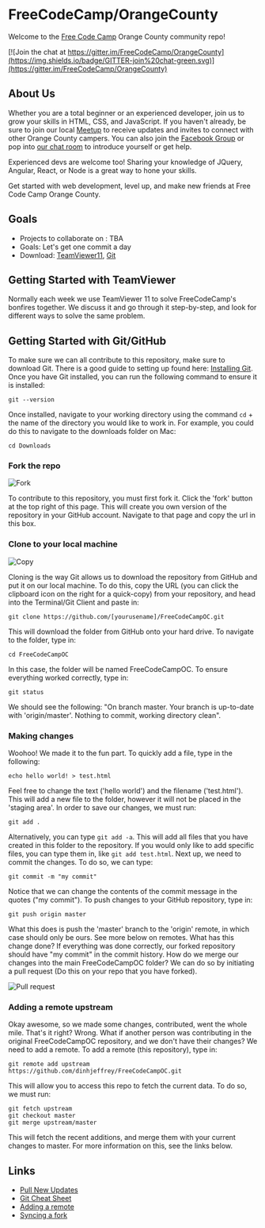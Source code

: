 # FreeCodeCamp/OrangeCounty
Welcome to the [Free Code Camp](www.freecodecamp.com) Orange County community repo!

[![Join the chat at https://gitter.im/FreeCodeCamp/OrangeCounty](https://img.shields.io/badge/GITTER-join%20chat-green.svg)](https://gitter.im/FreeCodeCamp/OrangeCounty)

## About Us
Whether you are a total beginner or an experienced developer, join us to grow your skills in HTML, CSS, and JavaScript. If you haven't already, be sure to join our local [Meetup](http://www.meetup.com/Free-Code-Camp-Orange-County-CA/) to receive updates and invites to connect with other Orange County campers. You can also join the [Facebook Group](https://www.facebook.com/groups/free.code.camp.orange.county/) or pop into [our chat room](https://gitter.im/FreeCodeCamp/OrangeCounty) to introduce yourself or get help.

Experienced devs are welcome too! Sharing your knowledge of JQuery, Angular, React, or Node is a great way to hone your skills.

Get started with web development, level up, and make new friends at Free Code Camp Orange County.

## Goals
* Projects to collaborate on : TBA
* Goals: Let's get one commit a day
* Download: [TeamViewer11](http://teamviewer.com/en/), [Git](https://git-scm.com/downloads)

## Getting Started with TeamViewer
Normally each week we use TeamViewer 11 to solve FreeCodeCamp's bonfires together. We discuss it and go through it step-by-step, and look for different ways to solve the same problem. 


## Getting Started with Git/GitHub
To make sure we can all contribute to this repository, make sure to download Git. There is a good guide to setting up found here: [Installing Git](https://git-scm.com/book/en/v2/Getting-Started-Installing-Git). Once you have Git installed, you can run the following command to ensure it is installed:
```
git --version
```
Once installed, navigate to your working directory using the command `cd` + the name of the directory you would like to work in. For example, you could do this to navigate to the downloads folder on Mac:
```
cd Downloads
```
### Fork the repo
![Fork](http://i.imgur.com/FpYsjMK.png)

To contribute to this repository, you must first fork it. Click the 'fork' button at the top right of this page. This will create you own version of the repository in your GitHub account. Navigate to that page and copy the url in this box.



### Clone to your local machine
![Copy](http://i.imgur.com/5k665GW.png)

Cloning is the way Git allows us to download the repository from GitHub and put it on our local machine. To do this, copy the URL (you can click the clipboard icon on the right for a quick-copy) from your repository, and head into the Terminal/Git Client and paste in:
```
git clone https://github.com/[yourusename]/FreeCodeCampOC.git
```
This will download the folder from GitHub onto your hard drive. To navigate to the folder, type in:
```
cd FreeCodeCampOC
```
In this case, the folder will be named FreeCodeCampOC. To ensure everything worked correctly, type in:
```
git status
```
We should see the following: "On branch master. Your branch is up-to-date with 'origin/master'. Nothing to commit, working directory clean".

### Making changes
Woohoo! We made it to the fun part. To quickly add a file, type in the following:
```
echo hello world! > test.html
```
Feel free to change the text ('hello world') and the filename ('test.html'). This will add a new file to the folder, however it will not be placed in the 'staging area'. In order to save our changes, we must run:
```
git add .
```
Alternatively, you can type `git add -a`. This will add all files that you have created in this folder to the repository. If you would only like to add specific files, you can type them in, like `git add test.html`. Next up, we need to commit the changes. To do so, we can type:
```
git commit -m "my commit"
```
Notice that we can change the contents of the commit message in the quotes ("my commit"). To push changes to your GitHub repository, type in:
```
git push origin master
```
What this does is push the 'master' branch to the 'origin' remote, in which case should only be ours. See more below on remotes. What has this change done? If everything was done correctly, our forked repository should have "my commit" in the commit history. How do we merge our changes into the main FreeCodeCampOC folder? We can do so by initiating a pull request (Do this on your repo that you have forked).

![Pull request](http://i.imgur.com/ZKndI69.png)


### Adding a remote upstream
Okay awesome, so we made some changes, contributed, went the whole mile. That's it right? Wrong. What if another person was contributing in the original FreeCodeCampOC repository, and we don't have their changes? We need to add a remote. To add a remote (this repository), type in:
```
git remote add upstream https://github.com/dinhjeffrey/FreeCodeCampOC.git
```
This will allow you to access this repo to fetch the current data. To do so, we must run:
```
git fetch upstream
git checkout master
git merge upstream/master
```
This will fetch the recent additions, and merge them with your current changes to master. For more information on this, see the links below.

## Links
* [Pull New Updates](http://stackoverflow.com/questions/3903817/pull-new-updates-from-original-github-repository-into-forked-github-repository)
* [Git Cheat Sheet](https://training.github.com/kit/downloads/github-git-cheat-sheet.pdf)
* [Adding a remote](https://help.github.com/articles/adding-a-remote/)
* [Syncing a fork](https://help.github.com/articles/syncing-a-fork/)
